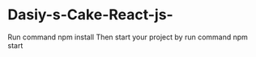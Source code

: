 # Dasiy-s-Cake-React-js- 
Run command npm install 
Then start your project by run command npm start 
